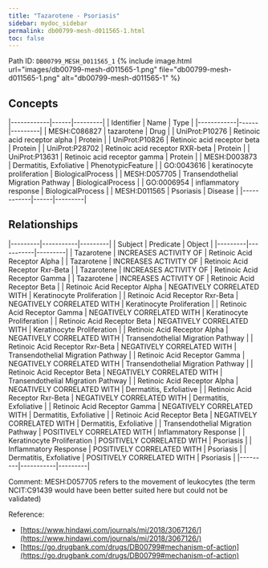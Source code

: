 ```yaml
---
title: "Tazarotene - Psoriasis"
sidebar: mydoc_sidebar
permalink: db00799-mesh-d011565-1.html
toc: false 
---
```



Path ID: `DB00799_MESH_D011565_1`
{% include image.html url="images/db00799-mesh-d011565-1.png" file="db00799-mesh-d011565-1.png" alt="db00799-mesh-d011565-1" %}

## Concepts

|------------|------|---------|
| Identifier | Name | Type    |
|------------|------|---------|
| MESH:C086827 | tazarotene | Drug |
| UniProt:P10276 | Retinoic acid receptor alpha | Protein |
| UniProt:P10826 | Retinoic acid receptor beta | Protein |
| UniProt:P28702 | Retinoic acid receptor RXR-beta | Protein |
| UniProt:P13631 | Retinoic acid receptor gamma | Protein |
| MESH:D003873 | Dermatitis, Exfoliative | PhenotypicFeature |
| GO:0043616 | keratinocyte proliferation | BiologicalProcess |
| MESH:D057705 | Transendothelial Migration Pathway | BiologicalProcess |
| GO:0006954 | inflammatory response | BiologicalProcess |
| MESH:D011565 | Psoriasis | Disease |
|------------|------|---------|

## Relationships

|---------|-----------|---------|
| Subject | Predicate | Object  |
|---------|-----------|---------|
| Tazarotene | INCREASES ACTIVITY OF | Retinoic Acid Receptor Alpha |
| Tazarotene | INCREASES ACTIVITY OF | Retinoic Acid Receptor Rxr-Beta |
| Tazarotene | INCREASES ACTIVITY OF | Retinoic Acid Receptor Gamma |
| Tazarotene | INCREASES ACTIVITY OF | Retinoic Acid Receptor Beta |
| Retinoic Acid Receptor Alpha | NEGATIVELY CORRELATED WITH | Keratinocyte Proliferation |
| Retinoic Acid Receptor Rxr-Beta | NEGATIVELY CORRELATED WITH | Keratinocyte Proliferation |
| Retinoic Acid Receptor Gamma | NEGATIVELY CORRELATED WITH | Keratinocyte Proliferation |
| Retinoic Acid Receptor Beta | NEGATIVELY CORRELATED WITH | Keratinocyte Proliferation |
| Retinoic Acid Receptor Alpha | NEGATIVELY CORRELATED WITH | Transendothelial Migration Pathway |
| Retinoic Acid Receptor Rxr-Beta | NEGATIVELY CORRELATED WITH | Transendothelial Migration Pathway |
| Retinoic Acid Receptor Gamma | NEGATIVELY CORRELATED WITH | Transendothelial Migration Pathway |
| Retinoic Acid Receptor Beta | NEGATIVELY CORRELATED WITH | Transendothelial Migration Pathway |
| Retinoic Acid Receptor Alpha | NEGATIVELY CORRELATED WITH | Dermatitis, Exfoliative |
| Retinoic Acid Receptor Rxr-Beta | NEGATIVELY CORRELATED WITH | Dermatitis, Exfoliative |
| Retinoic Acid Receptor Gamma | NEGATIVELY CORRELATED WITH | Dermatitis, Exfoliative |
| Retinoic Acid Receptor Beta | NEGATIVELY CORRELATED WITH | Dermatitis, Exfoliative |
| Transendothelial Migration Pathway | POSITIVELY CORRELATED WITH | Inflammatory Response |
| Keratinocyte Proliferation | POSITIVELY CORRELATED WITH | Psoriasis |
| Inflammatory Response | POSITIVELY CORRELATED WITH | Psoriasis |
| Dermatitis, Exfoliative | POSITIVELY CORRELATED WITH | Psoriasis |
|---------|-----------|---------|

Comment: MESH:D057705 refers to the movement of leukocytes (the term NCIT:C91439 would have been better suited here but could not be validated)

Reference: 
  - [https://www.hindawi.com/journals/mi/2018/3067126/](https://www.hindawi.com/journals/mi/2018/3067126/)
  - [https://go.drugbank.com/drugs/DB00799#mechanism-of-action](https://go.drugbank.com/drugs/DB00799#mechanism-of-action)
